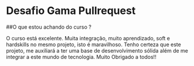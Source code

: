 # Desafio Gama Pullrequest

##O que estou achando do curso ?

O curso está excelente. Muita integração, muito aprendizado, soft e hardskills no mesmo projeto, isto é maravilhoso. Tenho certeza que este projeto, me auxiliará a ter uma base de desenvolvimento sólida além de me integrar a este mundo de tecnologia. Muito Obrigado a todos!!